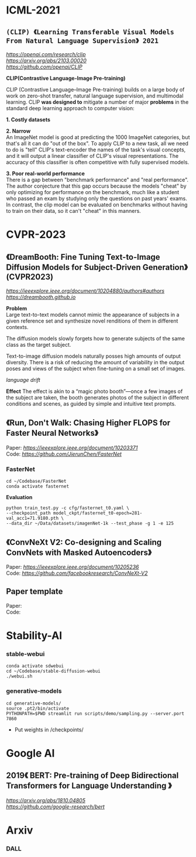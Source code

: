 # ICML-2021
## `(CLIP) 《Learning Transferable Visual Models From Natural Language Supervision》 2021`
*<https://openai.com/research/clip>*  
*<https://arxiv.org/abs/2103.00020>*  
*<https://github.com/openai/CLIP>*  

**CLIP(Contrastive Language-Image Pre-training)**  

CLIP (Contrastive Language–Image Pre-training) builds on a large body of work on zero-shot transfer, natural language supervision, and multimodal learning.
CLIP **was designed to** mitigate a number of major **problems** in the standard deep learning approach to computer vision:  

**1. Costly datasets**  

**2. Narrow**  
An ImageNet model is good at predicting the 1000 ImageNet categories, but that's all it can do "out of the box". To apply CLIP to a new task, all we need to do is "tell" CLIP's text-encoder the names of the task's visual concepts, and it will output a linear classifier of CLIP's visual representations. The accuracy of this classifier is often competitive with fully supervised models.  

**3. Poor real-world performance**  
There is a gap between "benchmark performance" and "real performance". The author conjecture that this gap occurs because the models "cheat" by only optimizing for performance on the benchmark, much like a student who passed an exam by studying only the questions on past years' exams. In contrast, the clip model can be evaluated on benchmarks without having to train on their data, so it can't "cheat" in this manners.  

# CVPR-2023
## 《DreamBooth: Fine Tuning Text-to-Image Diffusion Models for Subject-Driven Generation》(CVPR2023)
*<https://ieeexplore.ieee.org/document/10204880/authors#authors>*  
*<https://dreambooth.github.io>* 

**Problem**  
Large text-to-text models cannot mimic the appearance of subjects in a given reference set and synthesize novel renditions of them in different contexts.  

The diffusion models slowly forgets how to generate subjects of the same class as the target subject.  

Text-to-image diffusion models naturally posses high amounts of output diversity. There is a risk of reducing the amount of variability in the output poses and views of the subject when fine-tuning on a small set of images.

*language drift*  

**Effect** The effect is akin to a “magic photo booth”—once a few images of the subject are taken, the booth generates photos of the subject in different conditions and scenes, as guided by simple and intuitive text prompts.

## 《Run, Don't Walk: Chasing Higher FLOPS for Faster Neural Networks》
Paper: *<https://ieeexplore.ieee.org/document/10203371>*  
Code: *<https://github.com/JierunChen/FasterNet>*
### FasterNet
```
cd ~/Codebase/FasterNet
conda activate fasternet
```
**Evaluation**
```
python train_test.py -c cfg/fasternet_t0.yaml \
--checkpoint_path model_ckpt/fasternet_t0-epoch=281-val_acc1=71.9180.pth \
--data_dir ~/Data/datasets/imagenNet-1k --test_phase -g 1 -e 125
```
## 《ConvNeXt V2: Co-designing and Scaling ConvNets with Masked Autoencoders》
Paper: *<https://ieeexplore.ieee.org/document/10205236>*  
Code: *<https://github.com/facebookresearch/ConvNeXt-V2>*

## Paper template
Paper: *<url>*  
Code: *<url>*





# Stability-AI
### stable-webui
```
conda activate sdwebui
cd ~/Codebase/stable-diffusion-webui
./webui.sh
```
### generative-models
```
cd generative-models/
source .pt2/bin/activate
PYTHONPATH=$PWD streamlit run scripts/demo/sampling.py --server.port 7860

```
- Put weights in /checkpoints/

# Google AI
## 2019《 BERT: Pre-training of Deep Bidirectional Transformers for Language Understanding 》
*<https://arxiv.org/abs/1810.04805>*  
*<https://github.com/google-research/bert>*  


# Arxiv
### DALL


















